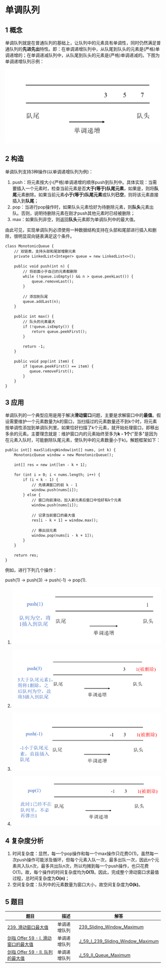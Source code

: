 # 单调队列

## 1 概念

单调队列就是在普通队列的基础上，让队列中的元素具有单调性，同时仍然满足普通队列的**先进先出**特性。即：在单调递增队列中，从队尾到队头的元素是(严格)单调递增的；在单调递减队列中，从队尾到队头的元素是(严格)单调递减的。下图为单调递增队列示例：

![单调递增队列](images/单调递增队列.png)

## 2 构造

单调队列支持3种操作(以单调递增队列为例)：

1. push：将元素按大小(严格)单调递增的顺序push到队列中。具体实现：当需要插入一个元素时，检查当前元素是否**大于(等于)队尾元素**，如果是，则将**队尾**元素删除。如果当前元素**小于(等于)队尾元素**或队列**已空**，则将该元素直接插入到**队尾**；
2. pop：当进行pop操作时，如果队头元素恰好为待删除元素，则**队头**元素出队。否则，说明待删除元素在刚才push其他元素时已经被删除；
3. max：如果队列非空，则返回**队头**元素即为单调队列中的最大值。

由此可见，实现单调队列必须使用一种数据结构支持在头部和尾部进行插入和删除，很明显双向链表满足这个条件。

```
class MonotonicQueue {
    // 双链表，支持头部和尾部增删元素
    private LinkedList<Integer> queue = new LinkedList<>();

    public void push(int n) {
    	// 将前面小于自己的元素都删除
        while (!queue.isEmpty() && n > queue.peekLast()) {
            queue.removeLast();
        }
        
        // 添加到队尾
        queue.addLast(n);
    }
    
    public int max() {
        // 队头的元素最大
        if (!queue.isEmpty()) {
            return queue.peekFirst();
        }
        
        return -1;
	}
	
	public void pop(int item) {
		if (queue.peekFirst() == item) {
           queue.removeFirst();
        }
	}
}
```

## 3 应用

单调队列的一个典型应用是用于解决**滑动窗口**问题，主要是求解窗口中的**最值**。假设需要维护一个元素数量为k的窗口，当扫描过的元素数量还不到k个时，将元素按单调性添加到单调队列里。如果恰好扫描了k个元素，就开始处理窗口，即移出多余的元素。主要理念就是：维护窗口内的元素始终至多为**k - 1个**("至多"是因为在元素入队时，可能删除队尾元素，使队列中的元素数量小于k)。解题框架如下：

```
public int[] maxSlidingWindow(int[] nums, int k) {
    MonotonicQueue window = new MonotonicQueue();
    
    int[] res = new int[len - k + 1];

    for (int i = 0; i < nums.length; i++) {
        if (i < k - 1) {
            // 先填满窗口的前 k - 1
            window.push(nums[i]);
        } else { 
            // 窗口向前滑动，加入新元素后窗口中恰好有k个元素
            window.push(nums[i]);
            
            // 记录当前窗口的最大值
            res[i - k + 1] = window.max();
            
            // 移出旧元素
            window.pop(nums[i - k + 1]);
        }
    }
    
    return res;
}
```

例如，进行下列几个操作：

push(1) -> push(3) -> push(-1) -> pop(1).

1. ![push(1)](images/push(1).png)

2. ![push(3)](images/push(3).png)

3. ![push(-1)](images/push(-1).png)

4. ![pop(1)](images/pop(1).png)

## 4 复杂度分析

1. 时间复杂度：显然，每一个pop操作和每一个max操作只花费O(1)。虽然每一次push操作可能涉及循环，但每个元素入队一次，最多出队一次，因此n个元素共入队n次，最多共出队n次，所以均摊到每一个push操作，也只花费O(1)。故，每个操作的时间复杂度均为**O(1)**。因此，完成整个滑动窗口求最值过程，总时间复杂度为**O(n)**；
2. 空间复杂度：队列中的元素数量为窗口大小，故空间复杂度为**O(k)**。

## 5 题目

| 题目                                                         | 描述         | 解答                                                         |
| ------------------------------------------------------------ | ------------ | ------------------------------------------------------------ |
| [239. 滑动窗口最大值](https://leetcode-cn.com/problems/sliding-window-maximum/) | 单调递增队列 | [239_Sliding_Window_Maximum](https://github.com/YihaoChan/DataStructureAndAlgorithms/blob/main/leetcode/solution/239_Sliding_Window_Maximum.md) |
| [剑指 Offer 59 - I. 滑动窗口的最大值](https://leetcode-cn.com/problems/hua-dong-chuang-kou-de-zui-da-zhi-lcof/) | 单调递增队列 | [J_59_I_239_Sliding_Window_Maximum](https://github.com/YihaoChan/DataStructureAndAlgorithms/blob/main/leetcode/solution/J_59_I_239_Sliding_Window_Maximum.md) |
| [剑指 Offer 59 - II. 队列的最大值](https://leetcode-cn.com/problems/dui-lie-de-zui-da-zhi-lcof/) | 单调递增队列 | [J_59_II_Queue_Maximum](https://github.com/YihaoChan/DataStructureAndAlgorithms/blob/main/leetcode/solution/J_59_II_Queue_Maximum.md) |

